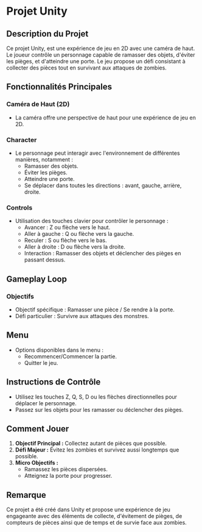 # Projet Unity

## Description du Projet
Ce projet Unity, est une expérience de jeu en 2D avec une caméra de haut. Le joueur contrôle un personnage capable de ramasser des objets, d'éviter les pièges, et d'atteindre une porte. Le jeu propose un défi consistant à collecter des pièces tout en survivant aux attaques de zombies.

## Fonctionnalités Principales

### Caméra de Haut (2D)
- La caméra offre une perspective de haut pour une expérience de jeu en 2D.

### Character
- Le personnage peut interagir avec l'environnement de différentes manières, notamment :
  - Ramasser des objets.
  - Éviter les pièges.
  - Atteindre une porte.
  - Se déplacer dans toutes les directions : avant, gauche, arrière, droite.

### Controls
- Utilisation des touches clavier pour contrôler le personnage :
  - Avancer : Z ou flèche vers le haut.
  - Aller à gauche : Q ou flèche vers la gauche.
  - Reculer : S ou flèche vers le bas.
  - Aller à droite : D ou flèche vers la droite.
  - Interaction : Ramasser des objets et déclencher des pièges en passant dessus.

## Gameplay Loop

### Objectifs
- Objectif spécifique : Ramasser une pièce / Se rendre à la porte.
- Défi particulier : Survivre aux attaques des monstres.

## Menu
- Options disponibles dans le menu :
  - Recommencer/Commencer la partie.
  - Quitter le jeu.

## Instructions de Contrôle
- Utilisez les touches Z, Q, S, D ou les flèches directionnelles pour déplacer le personnage.
- Passez sur les objets pour les ramasser ou déclencher des pièges.

## Comment Jouer
1. **Objectif Principal :** Collectez autant de pièces que possible.
2. **Défi Majeur :** Évitez les zombies et survivez aussi longtemps que possible.
3. **Micro Objectifs :**
   - Ramassez les pièces dispersées.
   - Atteignez la porte pour progresser.

## Remarque
Ce projet a été créé dans Unity et propose une expérience de jeu engageante avec des éléments de collecte, d'évitement de pièges, de compteurs de pièces ainsi que de temps et de survie face aux zombies.
